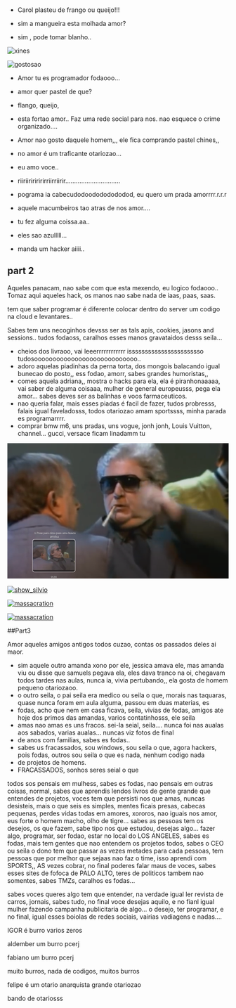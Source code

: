 ###

- Carol plasteu de frango ou queijo!!!

- sim a mangueira esta molhada amor?

- sim , pode tomar blanho..

![xines](https://image1.masterfile.com/getImage/656-01765199em-woman-holding-tv-remote-control.jpg)

![gostosao](https://www.soldierx.com/system/files/hdb/wickedrose.png)


-  Amor tu es programador fodaooo...


- amor quer pastel de que?

- flango, queijo,


- esta fortao amor.. Faz uma rede social para nos. nao esquece o crime organizado....

- Amor nao gosto daquele homem,,, ele fica comprando pastel chines,,

-  no amor é um traficante otariozao...
-  eu amo voce..
-  riiriiririririrriirriirir...............................

-  pograma ia cabecudodoodododododod, eu quero um prada amorrrr.r.r.r

-  aquele macumbeiros tao atras de nos amor....
-  tu fez alguma coissa.aa..
-  eles sao azulllll...

-  manda um hacker aiiii..


## part 2

Aqueles panacam, nao sabe com que esta mexendo, eu logico fodaooo..
Tomaz aqui aqueles hack, os  manos nao sabe nada de iaas, paas, saas.

tem que saber programar é diferente colocar dentro do server um codigo na cloud e levantares..

Sabes tem uns necoginhos devsss ser as tals apis, cookies, jasons and sessions..
tudos fodaoss, caralhos esses manos gravataidos desss seila... 

- cheios dos livraoo, vai leeerrrrrrrrrrrr isssssssssssssssssssssso tudosoooooooooooooooooooooooooooo..
- adoro aquelas piadinhas da perna torta, dos mongois balacando igual bunecao do posto,, ess fodao, amorr, sabes grandes humoristas,,
- comes aquela adriana,, mostra o hacks para ela, ela é piranhonaaaaa, vai saber de alguma coisaaa, mulher de general europeusss, pega ela amor... sabes deves ser as balinhas e voos farmaceuticos.
- nao queria falar, mais esses piadas é facil de fazer, tudos probresss, falais igual faveladosss, todos otariozao amam sportssss, minha parada es programarrrr.
- comprar bmw m6, uns pradas, uns vogue, jonh jonh, Louis Vuitton, channel... gucci, versace ficam linadamm tu

[![oi](corretor_orgao.png)](https://www.youtube.com/watch?v=zZ5fYw-Qcao&list=PLr-k7adEu3uFO-FwIZGbL1MIA7rVMr7QI&index=60&pp=iAQB)

[![show_silvio](https://www.olhardireto.com.br/imgsite/noticias/fausto-fantini.jpg)](https://www.youtube.com/watch?v=_5Rtq7LzP1Y&pp=ygUbc2hvdyBzaWx2aW8gaGVybWVzIGUgcmVuYXRv)

[![massacration](https://www.olhardireto.com.br/imgsite/noticias/fausto-fantini.jpg)](https://www.youtube.com/watch?v=3yIpcodJjBk)

[![massacration](https://www.olhardireto.com.br/imgsite/noticias/fausto-fantini.jpg)](https://www.youtube.com/watch?v=gK9R5d4NiUA)


##Part3


Amor aqueles amigos antigos todos cuzao, contas os passados deles ai maor.
- sim aquele outro amanda xono por ele, jessica amava ele, mas amanda viu ou disse que samuels pegava ela, eles dava tranco na oi,
  chegavam todos tardes nas aulas, nunca ia, vivia pertubando,, ela gosta de homem pequeno otariozaoo.
- o outro seila, o pai seila era medico ou seila o que, morais nas taquaras, quase nunca foram em aula alguma, passou em duas materias, es
- fodas, acho que nem em casa ficava, seila, vivias de fodas, amigos ate hoje dos primos das amandas, varios contatinhosss, ele seila
- amas nao amas es uns fracos. sei-la seial, seila.... nunca foi nas aualas aos sabados, varias aualas... nuncas viz fotos de final
- de anos com familias, sabes es fodas..
- sabes us fracassados, sou windows, sou seila o que, agora hackers, pois fodas, outros sou seila o que es nada, nenhum codigo nada
- de projetos de homens.
- FRACASSADOS, sonhos seres seial o que
  

 todos sos pensais em mulhess, sabes es fodas, nao pensais em outras coisas, normal, sabes que aprendis lendos livros de gente grande
que entendes de projetos, voces tem que persisti nos que amas, nuncas desisteis, mais o que seis es simples, mentes ficais presas, cabecas
 pequenas, perdes vidas todas em amores, xororos, nao iguais nos amor, eus forte o homem macho, olho de tigre... sabes as pessoas tem
 os desejos, os que fazem, sabe tipo nos que estudou, desejas algo... fazer algo, programar, ser fodao, estar no local do LOS ANGELES,
 sabes es fodas, mais tem gentes que nao entendem os projetos todos, sabes o CEO ou seila o dono tem que passar as vezes metades para
 cada pessoas, tem pessoas que por melhor que sejaas nao faz o time, isso aprendi com SPORTS,, AS vezes cobrar, no final poderes falar
 maus de voces, sabes esses sites de fofoca de PALO ALTO, teres de politicos tambem nao somentes, sabes TMZs, caralhos es fodas...

sabes voces queres algo tem que entender, na verdade igual ler revista de carros, jornais, sabes tudo, no final voce desejas aquilo,
e no  fianl igual mulher fazendo campanha publicitaria de algo... o desejo, ter programar, e no final, igual esses boiolas de redes
sociais, vairias vadiagens e nadas....


IGOR é burro varios zeros

aldember um burro pcerj

fabiano um burro pcerj

muito burros, nada de codigos, muitos burros

felipe é um otario anarquista grande otariozao

bando de otariosss










